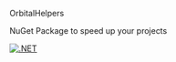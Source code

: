 OrbitalHelpers

NuGet Package to speed up your projects

[![.NET](https://github.com/orbitalteapot/OrbitalHelpers/actions/workflows/dotnet.yml/badge.svg)](https://github.com/orbitalteapot/OrbitalHelpers/actions/workflows/dotnet.yml)
